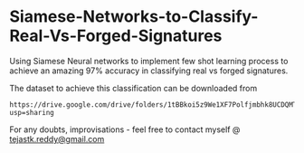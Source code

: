 # Siamese-Networks-to-Classify-Real-Vs-Forged-Signatures
Using Siamese Neural networks to implement few shot learning process to achieve an amazing 97% accuracy in classifying real vs forged signatures.



The dataset to achieve this classification can be downloaded from
```
https://drive.google.com/drive/folders/1tBBkoi5z9We1XF7Polfjmbhk8UCDQMTJ?usp=sharing
```

For any doubts, improvisations - feel free to contact myself @ tejastk.reddy@gmail.com
